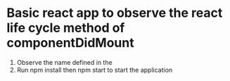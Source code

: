 # Basic react app to observe the react life cycle method of componentDidMount
1. Observe the name defined in the 
2. Run npm install then npm start to start the application
